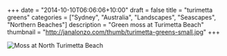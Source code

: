+++
date = "2014-10-10T06:06:06+10:00"
draft = false
title = "turimetta greens"
categories = ["Sydney", "Australia", "Landscapes", "Seascapes", "Northern Beaches"]
description = "Green moss at Turimetta Beach"
thumbnail = "http://janalonzo.com/thumb/turimetta-greens-small.jpg"
+++

<img sizes="(max-width: 30em) 100%, (max-width: 50em) 50%,
            calc(33% - 100px)"
     srcset="/thumb/turimetta-greens.jpg 3200w,
             /thumb/turimetta-greens-large.jpg 2560w,
             /thumb/turimetta-greens-medium.jpg 2048w,
             /thumb/turimetta-greens-small.jpg 1024w,
             /thumb/turimetta-greens-xsmall.jpg 640w"
     src="/thumb/turimetta-greens-small.jpg"
     class="img-responsive caption__media"
     alt="Moss at North Turimetta Beach"
     itemprop="image"/>
